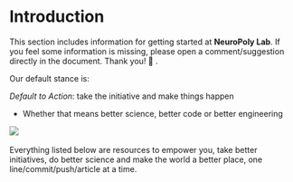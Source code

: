 # Introduction

This section includes information for getting started at **NeuroPoly Lab**. If you feel some information is missing, please open a comment/suggestion directly in the document. Thank you! 🙏 .

Our default stance is:

_Default to Action_: take the initiative and make things happen

* Whether that means better science, better code or better engineering

​[​![](https://lh5.googleusercontent.com/VD-3zxwoUvbOVTM5IJiaEJDTcJ1lEe4j1r8UUxV6aJsAGpy9qCLUDciSoKr47jk88ZnCl1gBuVbhlU4MFb1kvvA9GTkJ4xJ8jb8IpPBBft4ko0jHw3Xx-HC_xorLvEK79BXEez4A)​](http://hyperboleandahalf.blogspot.com/2010/06/this-is-why-ill-never-be-adult.html)

Everything listed below are resources to empower you, take better initiatives, do better science and make the world a better place, one line/commit/push/article at a time.

